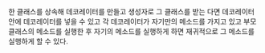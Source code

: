 한 클래스를 상속해 데코레이터를 만들고 생성자로 그 클래스를 받는 다면
데코레이터 안에 데코레이터를 넣을 수 있고 각 데코레이터가 자기만의 메소드를 가지고 있고 부모 클래스의 메소드를 실행한 후 자기의 메소드를 실행하게 하면
재귀적으로 그 메소드를 실행하게 할 수 있다.